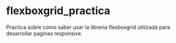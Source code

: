 # flexboxgrid_practica
Practica sobre como saber usar la libreria flexboxgrid utilizada para desarrollar paginas responsive.
